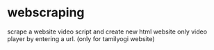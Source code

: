 # webscraping
scrape a website video script and create new html website only video player by entering a url. (only for tamilyogi website)
